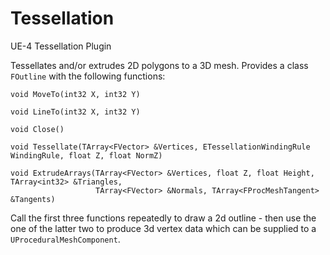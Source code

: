 # Tessellation
UE-4 Tessellation Plugin

Tessellates and/or extrudes 2D polygons to a 3D mesh. Provides a class <code>FOutline</code> with the following functions:

    void MoveTo(int32 X, int32 Y)
  
    void LineTo(int32 X, int32 Y)
  
    void Close()
    
    void Tessellate(TArray<FVector> &Vertices, ETessellationWindingRule WindingRule, float Z, float NormZ)
    
    void ExtrudeArrays(TArray<FVector> &Vertices, float Z, float Height, TArray<int32> &Triangles,
                       TArray<FVector> &Normals, TArray<FProcMeshTangent> &Tangents)

Call the first three functions repeatedly to draw a 2d outline - then use the one of the latter two to produce 3d vertex data which can be supplied to a <code>UProceduralMeshComponent</code>.
